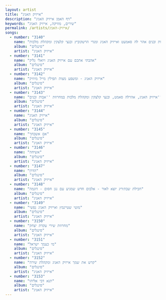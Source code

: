 ```yaml
---
layout: artist
title: "אייזיק האניג"
description: "דף האמן אייזיק האניג"
keywords: "שירים, מוזיקה, אייזיק האניג"
permalink: /artists/אייזיק-האניג/
songs:
  - number: "3140"
    name: "אבות ובנים אהר לה סאמעט ואייזיק האניג ומנדי הרשקוביץ ובנצי קלצקין ומקהלת מלכות"
    album: "סינגלים"
    artist: "אייזיק האניג"
  - number: "3141"
    name: "אהבתי אתכם עם אייזיק האניג ויואלי גליק"
    album: "סינגלים"
    artist: "אייזיק האניג"
  - number: "3142"
    name: "אייזיק האניג - ומשפע מצות תפילין מייל מיוזיק"
    album: "סינגלים"
    artist: "אייזיק האניג"
  - number: "3143"
    name: "אייזיק האניג, אהרלה סאמט, ובנצי קלצקין ומקהלת מלכות במחרוזת ''אבות ובנים''"
    album: "סינגלים"
    artist: "אייזיק האניג"
  - number: "3144"
    name: "אייזיק האניג"
    album: "סינגלים"
    artist: "אייזיק האניג"
  - number: "3145"
    name: "אם אשכחך"
    album: "סינגלים"
    artist: "אייזיק האניג"
  - number: "3146"
    name: "אשיחה"
    album: "סינגלים"
    artist: "אייזיק האניג"
  - number: "3147"
    name: "הדרן"
    album: "סינגלים"
    artist: "אייזיק האניג"
  - number: "3148"
    name: "חבילת שבת׳דיג יוצא לאור - אלבום חדש שמגיע עם נגן חסום - דוגמה"
    album: "סינגלים"
    artist: "אייזיק האניג"
  - number: "3149"
    name: "מוטי שטיינמץ ואייזיק האניג נפשי"
    album: "סינגלים"
    artist: "אייזיק האניג"
  - number: "3150"
    name: "מחרוזת שירי עקדת יצחק"
    album: "סינגלים"
    artist: "אייזיק האניג"
  - number: "3151"
    name: "מי כעמך ישראל"
    album: "סינגלים"
    artist: "אייזיק האניג"
  - number: "3152"
    name: "קדש את שמך אייזיק האניג ומקהלת שירה"
    album: "סינגלים"
    artist: "אייזיק האניג"
  - number: "3153"
    name: "תנא דבי אליהו"
    album: "סינגלים"
    artist: "אייזיק האניג"
---
```


